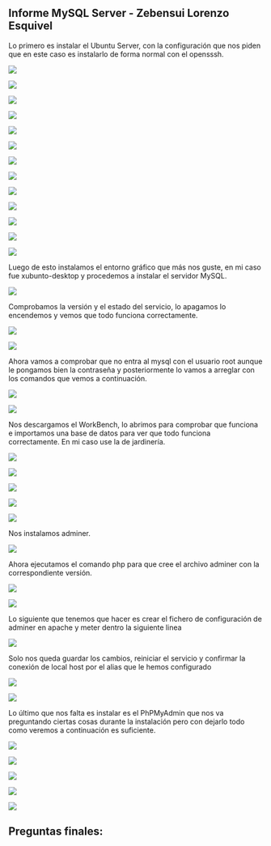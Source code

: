 ## Informe MySQL Server - Zebensui Lorenzo Esquivel

Lo primero es instalar el Ubuntu Server, con la configuración que nos piden que en este caso es instalarlo de forma normal con el opensssh.

![](img/1.png)

![](img/2.png)

![](img/3.png)

![](img/4.png)

![](img/5.png)

![](img/6.png)

![](img/7.png)

![](img/8.png)

![](img/9.png)

![](img/10.png)

![](img/11.png)

![](img/12.png)

![](img/13.png)

Luego de esto instalamos el entorno gráfico que más nos guste, en mi caso fue xubunto-desktop y procedemos a instalar el servidor MySQL.

![](img/14.png)

Comprobamos la versión y el estado del servicio, lo apagamos lo encendemos y vemos que todo funciona correctamente.

![](img/15.png)

![](img/16.png)

Ahora vamos a comprobar que no entra al mysql con el usuario root aunque le pongamos bien la contraseña y posteriormente lo vamos a arreglar con los comandos que vemos a continuación.

![](img/17.png)

![](img/18.png)

Nos descargamos el WorkBench, lo abrimos para comprobar que funciona e importamos una base de datos para ver que todo funciona correctamente. En mi caso use la de jardinería.

![](img/19.png)

![](img/20.png)

![](img/21.png)

![](img/22.png)

![](img/23.png)

Nos instalamos adminer.

![](img/24.png)

Ahora ejecutamos el comando php para que cree el archivo adminer con la correspondiente versión.

![](img/25.png)

![](img/26.png)

Lo siguiente que tenemos que hacer es crear el fichero de configuración de adminer en apache y meter dentro la siguiente linea

![](img/28.png)

Solo nos queda guardar los cambios, reiniciar el servicio y confirmar la conexión de local host por el alias que le hemos configurado

![](img/29.png)

![](img/30.png)

Lo último que nos falta es instalar es el PhPMyAdmin que nos va preguntando ciertas cosas durante la instalación pero con dejarlo todo como veremos a continuación es suficiente.

![](img/31.png)

![](img/32.png)

![](img/33.png)

![](img/34.png)

![](img/35.png)

## Preguntas finales:
